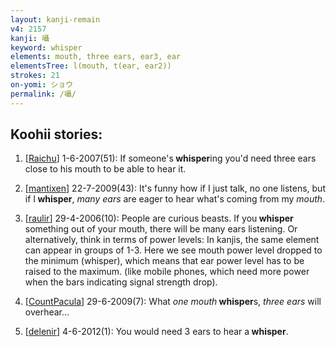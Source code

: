 ```yaml
---
layout: kanji-remain
v4: 2157
kanji: 囁
keyword: whisper
elements: mouth, three ears, ear3, ear
elementsTree: l(mouth, t(ear, ear2))
strokes: 21
on-yomi: ショウ
permalink: /囁/
---
```


## Koohii stories: 

1) [<a href="http://kanji.koohii.com/profile/Raichu">Raichu</a>] 1-6-2007(51): If someone&#039;s<strong> whisper</strong>ing you&#039;d need three ears close to his mouth to be able to hear it.

2) [<a href="http://kanji.koohii.com/profile/mantixen">mantixen</a>] 22-7-2009(43): It&#039;s funny how if I just talk, no one listens, but if I<strong> whisper</strong>, <em>many ears</em> are eager to hear what&#039;s coming from my <em>mouth</em>.

3) [<a href="http://kanji.koohii.com/profile/raulir">raulir</a>] 29-4-2006(10): People are curious beasts. If you<strong> whisper</strong> something out of your mouth, there will be many ears listening. Or alternatively, think in terms of power levels: In kanjis, the same element can appear in groups of 1-3. Here we see mouth power level dropped to the minimum (whisper), which means that ear power level has to be raised to the maximum. (like mobile phones, which need more power when the bars indicating signal strength drop).

4) [<a href="http://kanji.koohii.com/profile/CountPacula">CountPacula</a>] 29-6-2009(7): What <em>one mouth</em><strong> whisper</strong>s, <em>three ears</em> will overhear...

5) [<a href="http://kanji.koohii.com/profile/delenir">delenir</a>] 4-6-2012(1): You would need 3 ears to hear a<strong> whisper</strong>.

